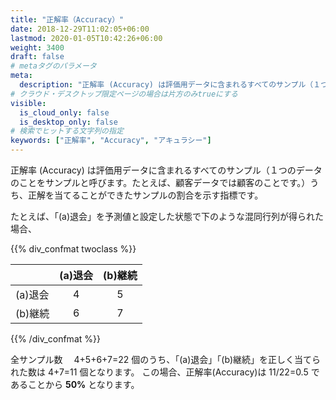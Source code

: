 ```yaml
---
title: "正解率（Accuracy）"
date: 2018-12-29T11:02:05+06:00
lastmod: 2020-01-05T10:42:26+06:00
weight: 3400
draft: false
# metaタグのパラメータ
meta:
  description: "正解率 (Accuracy) は評価用データに含まれるすべてのサンプル（１つのデータのことをサンプルと呼びます。たとえば、顧客データでは顧客のことです。）うち、正解を当てることができたサンプルの割合を示す指標です。"
# クラウド・デスクトップ限定ページの場合は片方のみtrueにする
visible:
  is_cloud_only: false
  is_desktop_only: false
# 検索でヒットする文字列の指定
keywords: ["正解率", "Accuracy", "アキュラシー"]
---
```


正解率 (Accuracy) は評価用データに含まれるすべてのサンプル（１つのデータのことをサンプルと呼びます。たとえば、顧客データでは顧客のことです。）うち、正解を当てることができたサンプルの割合を示す指標です。

たとえば、「(a)退会」を予測値と設定した状態で下のような混同行列が得られた場合、

{{% div_confmat twoclass %}}

|         | (a)退会 | (b)継続 |
| :------ | :-----: | :-----: |
| (a)退会 |    4    |    5    |
| (b)継続 |    6    |    7    |

{{% /div_confmat %}}

全サンプル数　 4+5+6+7=22 個のうち、「(a)退会」「(b)継続」を正しく当てられた数は 4+7=11 個となります。
この場合、正解率(Accuracy)は 11/22=0.5 であることから **50%** となります。
